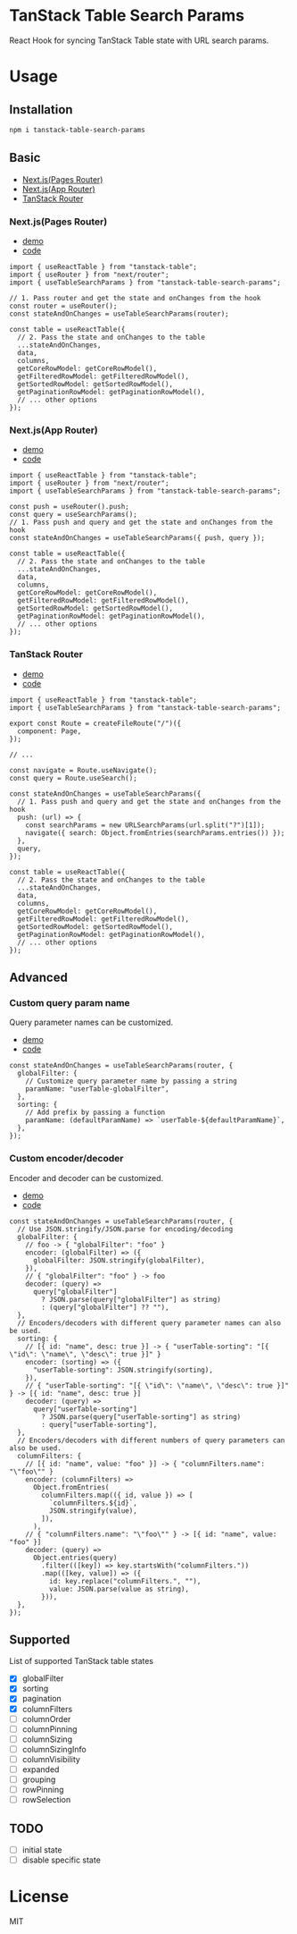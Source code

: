 # TanStack Table Search Params

React Hook for syncing TanStack Table state with URL search params.

# Usage

## Installation

```bash
npm i tanstack-table-search-params
```

## Basic

- [Next.js(Pages Router)](#nextjspages-router)
- [Next.js(App Router)](#nextjsapp-router)
- [TanStack Router](#tanstack-router)

### Next.js(Pages Router)

- [demo](https://tanstack-table-search-params-next-pages-router-taro28s-projects.vercel.app/)
- [code](https://github.com/taro-28/tanstack-table-search-params/tree/main/examples/next-pages-router)

```tsx
import { useReactTable } from "tanstack-table";
import { useRouter } from "next/router";
import { useTableSearchParams } from "tanstack-table-search-params";

// 1. Pass router and get the state and onChanges from the hook
const router = useRouter();
const stateAndOnChanges = useTableSearchParams(router);

const table = useReactTable({
  // 2. Pass the state and onChanges to the table
  ...stateAndOnChanges,
  data,
  columns,
  getCoreRowModel: getCoreRowModel(),
  getFilteredRowModel: getFilteredRowModel(),
  getSortedRowModel: getSortedRowModel(),
  getPaginationRowModel: getPaginationRowModel(),
  // ... other options
});
```

### Next.js(App Router)

- [demo](https://tanstack-table-search-params-next-app-router-taro28s-projects.vercel.app/)
- [code](https://github.com/taro-28/tanstack-table-search-params/tree/main/examples/next-app-router)

```tsx
import { useReactTable } from "tanstack-table";
import { useRouter } from "next/router";
import { useTableSearchParams } from "tanstack-table-search-params";

const push = useRouter().push;
const query = useSearchParams();
// 1. Pass push and query and get the state and onChanges from the hook
const stateAndOnChanges = useTableSearchParams({ push, query });

const table = useReactTable({
  // 2. Pass the state and onChanges to the table
  ...stateAndOnChanges,
  data,
  columns,
  getCoreRowModel: getCoreRowModel(),
  getFilteredRowModel: getFilteredRowModel(),
  getSortedRowModel: getSortedRowModel(),
  getPaginationRowModel: getPaginationRowModel(),
  // ... other options
});
```

### TanStack Router

- [demo](https://tanstack-table-search-params-tanstack-router-taro28s-projects.vercel.app/)
- [code](https://github.com/taro-28/tanstack-table-search-params/tree/main/examples/tanstack-router)

```tsx
import { useReactTable } from "tanstack-table";
import { useTableSearchParams } from "tanstack-table-search-params";

export const Route = createFileRoute("/")({
  component: Page,
});

// ...

const navigate = Route.useNavigate();
const query = Route.useSearch();

const stateAndOnChanges = useTableSearchParams({
  // 1. Pass push and query and get the state and onChanges from the hook
  push: (url) => {
    const searchParams = new URLSearchParams(url.split("?")[1]);
    navigate({ search: Object.fromEntries(searchParams.entries()) });
  },
  query,
});

const table = useReactTable({
  // 2. Pass the state and onChanges to the table
  ...stateAndOnChanges,
  data,
  columns,
  getCoreRowModel: getCoreRowModel(),
  getFilteredRowModel: getFilteredRowModel(),
  getSortedRowModel: getSortedRowModel(),
  getPaginationRowModel: getPaginationRowModel(),
  // ... other options
});
```

## Advanced

### Custom query param name

Query parameter names can be customized.

- [demo](https://tanstack-table-search-paramsexample-git-56132d-taro28s-projects.vercel.app/custom-param-name)
- [code](https://github.com/taro-28/tanstack-table-search-params/tree/main/examples/next-pages-router/src/pages/custom-param-name.tsx)

```tsx
const stateAndOnChanges = useTableSearchParams(router, {
  globalFilter: {
    // Customize query parameter name by passing a string
    paramName: "userTable-globalFilter",
  },
  sorting: {
    // Add prefix by passing a function
    paramName: (defaultParamName) => `userTable-${defaultParamName}`,
  },
});
```

### Custom encoder/decoder

Encoder and decoder can be customized.

- [demo](https://tanstack-table-search-paramsexample-git-56132d-taro28s-projects.vercel.app/custom-encoder-decoder)
- [code](https://github.com/taro-28/tanstack-table-search-params/tree/main/examples/next-pages-router/src/pages/custom-encoder-decoder.tsx)

```tsx
const stateAndOnChanges = useTableSearchParams(router, {
  // Use JSON.stringify/JSON.parse for encoding/decoding
  globalFilter: {
    // foo -> { "globalFilter": "foo" }
    encoder: (globalFilter) => ({
      globalFilter: JSON.stringify(globalFilter),
    }),
    // { "globalFilter": "foo" } -> foo
    decoder: (query) =>
      query["globalFilter"]
        ? JSON.parse(query["globalFilter"] as string)
        : (query["globalFilter"] ?? ""),
  },
  // Encoders/decoders with different query parameter names can also be used.
  sorting: {
    // [{ id: "name", desc: true }] -> { "userTable-sorting": "[{ \"id\": \"name\", \"desc\": true }]" }
    encoder: (sorting) => ({
      "userTable-sorting": JSON.stringify(sorting),
    }),
    // { "userTable-sorting": "[{ \"id\": \"name\", \"desc\": true }]" } -> [{ id: "name", desc: true }]
    decoder: (query) =>
      query["userTable-sorting"]
        ? JSON.parse(query["userTable-sorting"] as string)
        : query["userTable-sorting"],
  },
  // Encoders/decoders with different numbers of query parameters can also be used.
  columnFilters: {
    // [{ id: "name", value: "foo" }] -> { "columnFilters.name": "\"foo\"" }
    encoder: (columnFilters) =>
      Object.fromEntries(
        columnFilters.map(({ id, value }) => [
          `columnFilters.${id}`,
          JSON.stringify(value),
        ]),
      ),
    // { "columnFilters.name": "\"foo\"" } -> [{ id: "name", value: "foo" }]
    decoder: (query) =>
      Object.entries(query)
        .filter(([key]) => key.startsWith("columnFilters."))
        .map(([key, value]) => ({
          id: key.replace("columnFilters.", ""),
          value: JSON.parse(value as string),
        })),
  },
});
```

## Supported

List of supported TanStack table states

- [x] globalFilter
- [x] sorting
- [x] pagination
- [x] columnFilters
- [ ] columnOrder
- [ ] columnPinning
- [ ] columnSizing
- [ ] columnSizingInfo
- [ ] columnVisibility
- [ ] expanded
- [ ] grouping
- [ ] rowPinning
- [ ] rowSelection

## TODO

- [ ] initial state
- [ ] disable specific state

# License

MIT
